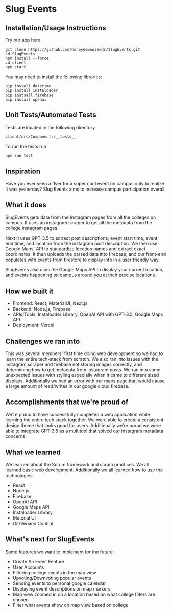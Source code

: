 # Slug Events

## Installation/Usage Instructions

Try our app [here](slug-events-3bpt.vercel.app/)

```
git clone https://github.com/honeydewnoseeds/SlugEvents.git
cd SlugEvents
npm install --force
cd client
npm start
```

You may need to install the following libraries:

```
pip install datetime
pip install instaloader
pip instsall firebase
pip install openai
```
## Unit Tests/Automated Tests

Tests are located in the following directory
```
client/src/Components/__tests__
```

To run the tests run
```
npm run test
```

## Inspiration

Have you ever seen a flyer for a super cool event on campus only to realize it was yesterday? Slug Events aims to increase campus participation overall.

## What it does

SlugEvents gets data from the Instagram pages from all the colleges on campus. It uses an instagram scraper to get all the metadata from the college instagram pages.

Next it uses GPT-3.5 to extract post descriptions, event start time, event end time, and location from the instagram post description.
We then use Google Maps' API to standardize location names and extract exact coordinates. It then uploads the parsed data into firebase, and our front-end populates with events from firestore to display info in a user friendly way.

SlugEvents also uses the Google Maps API to display your current location, and events happening on campus around you at their precise locations.

## How we built it

- Frontend: React, MaterialUI, Next.js
- Backend: Node.js, Firebase
- APIs/Tools: Instaloader Library, OpenAI API with GPT-3.5, Google Maps API
- Deployment: Vercel

## Challenges we ran into

This was several members' first time doing web development so we had to learn the entire tech-stack from scratch. We also ran into issues with the instagram scraper and firebase not storing images correctly, and determining how to get metadata from instagram posts. We ran into some unexpected issues with styling especially when it came to different sized displays. Additionally we had an error with our maps page that would cause a large amount of read/writes in our google cloud firebase.

## Accomplishments that we're proud of

We're proud to have successfully completed a web application while learning the entire tech stack together. We were able to create a consistent design theme that looks good for users. Additionally we're proud we were able to integrate GPT-3.5 as a multitool that solved our instagram metadata concerns.

## What we learned

We learned about the Scrum framework and scrum practices. We all learned basic web development. Additionally we all learned how to use the technologies:

- React
- Node.js
- Firebase
- OpenAI API
- Google Maps API
- Instaloader Library
- Material UI
- Git/Version Control

## What's next for SlugEvents

Some features we want to implement for the future:

- Create An Event Feature
- User Accounts
- Filtering college events in the map view
- Upvoting/Downvoting popular events
- Sending events to personal google calendar
- Displaying event descriptions on map markers
- Map view zoomed in on a location based on what college filters are chosen
- Filter what events show on map view based on college